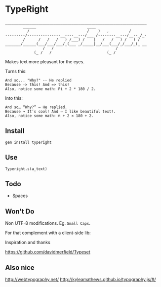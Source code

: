 # TypeRight

    ________________________________________________________________
            ______                       ____
              /                          /    )   ,         /
    ---------/---------------__----__---/___ /--------__---/__--_/_-
            /      /   /   /   ) /___) /    |   /   /   ) /   ) /
    _______/______(___/___/___/_(___ _/_____|__/___(___/_/___/_(_ __
                     /   /                            /
                 (_ /   /                         (_ /



Makes text more pleasant for the eyes.


Turns this:

```
And so... "Why?" -- He replied
Because -> this! And => this!
Also, notice some math: Pi + 2 * 180 / 2.
```

Into this:

```
And so… “Why?” — He replied.
Because → It’s cool! And ⇒ I like beautiful text!.
Also, notice some math: π + 2 × 180 ÷ 2.
```

## Install

    gem install typeright


## Use

    Typeright.s(a_text)


## Todo

- Spaces

## Won't Do

Non UTF-8 modifications. Eg. `Small Caps`.

For that complement with a client-side lib:


Inspiration and thanks

https://github.com/davidmerfield/Typeset


## Also nice

http://webtypography.net/
http://kyleamathews.github.io/typography.js/#/
